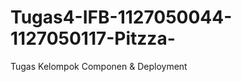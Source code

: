 Tugas4-IFB-1127050044-1127050117-Pitzza-
========================================

Tugas Kelompok Componen &amp; Deployment
